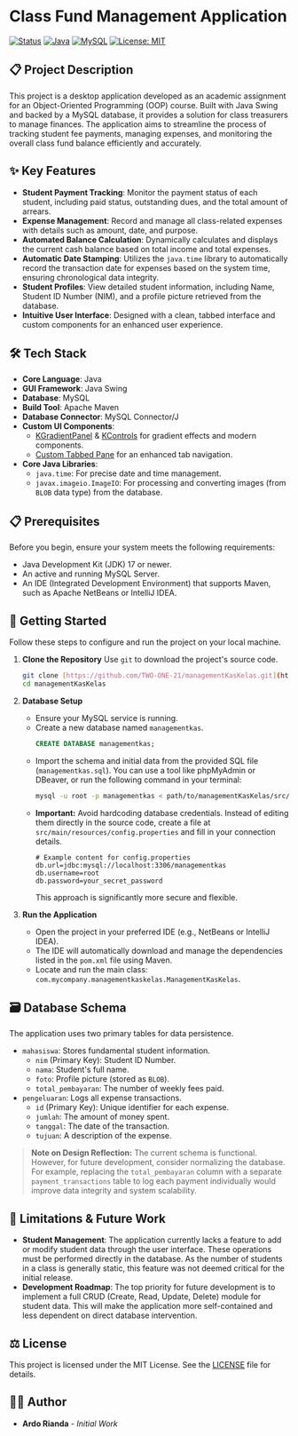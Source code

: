 # Class Fund Management Application

[![Status](https://img.shields.io/badge/status-completed-brightgreen)](https://github.com/ardorianda/managementKasKelas)
[![Java](https://img.shields.io/badge/language-Java-blue.svg)](https://www.java.com/)
[![MySQL](https://img.shields.io/badge/database-MySQL-orange.svg)](https://www.mysql.com/)
[![License: MIT](https://img.shields.io/badge/License-MIT-yellow.svg)](https://opensource.org/licenses/MIT)

## 📋 Project Description

This project is a desktop application developed as an academic assignment for an Object-Oriented Programming (OOP) course. Built with Java Swing and backed by a MySQL database, it provides a solution for class treasurers to manage finances. The application aims to streamline the process of tracking student fee payments, managing expenses, and monitoring the overall class fund balance efficiently and accurately.

## ✨ Key Features

-   **Student Payment Tracking**: Monitor the payment status of each student, including paid status, outstanding dues, and the total amount of arrears.
-   **Expense Management**: Record and manage all class-related expenses with details such as amount, date, and purpose.
-   **Automated Balance Calculation**: Dynamically calculates and displays the current cash balance based on total income and total expenses.
-   **Automatic Date Stamping**: Utilizes the `java.time` library to automatically record the transaction date for expenses based on the system time, ensuring chronological data integrity.
-   **Student Profiles**: View detailed student information, including Name, Student ID Number (NIM), and a profile picture retrieved from the database.
-   **Intuitive User Interface**: Designed with a clean, tabbed interface and custom components for an enhanced user experience.

## 🛠️ Tech Stack

-   **Core Language**: Java
-   **GUI Framework**: Java Swing
-   **Database**: MySQL
-   **Build Tool**: Apache Maven
-   **Database Connector**: MySQL Connector/J
-   **Custom UI Components**:
    -   [KGradientPanel](https://github.com/k33ptoo/KControls) & [KControls](https://github.com/k33ptoo/KControls) for gradient effects and modern components.
    -   [Custom Tabbed Pane](https://github.com/DJ-Raven/java-tabbed-custom) for an enhanced tab navigation.
-   **Core Java Libraries**:
    -   `java.time`: For precise date and time management.
    -   `javax.imageio.ImageIO`: For processing and converting images (from `BLOB` data type) from the database.

## 📋 Prerequisites

Before you begin, ensure your system meets the following requirements:

-   Java Development Kit (JDK) 17 or newer.
-   An active and running MySQL Server.
-   An IDE (Integrated Development Environment) that supports Maven, such as Apache NetBeans or IntelliJ IDEA.

## 🚀 Getting Started

Follow these steps to configure and run the project on your local machine.

1.  **Clone the Repository**
    Use `git` to download the project's source code.
    ```sh
    git clone [https://github.com/TWO-ONE-21/managementKasKelas.git](https://github.com/TWO-ONE-21/managementKasKelas.git)
    cd managementKasKelas
    ```

2.  **Database Setup**
    -   Ensure your MySQL service is running.
    -   Create a new database named `managementkas`.
        ```sql
        CREATE DATABASE managementkas;
        ```
    -   Import the schema and initial data from the provided SQL file (`managementkas.sql`). You can use a tool like phpMyAdmin or DBeaver, or run the following command in your terminal:
        ```sh
        mysql -u root -p managementkas < path/to/managementKasKelas/src/main/resource/managementkas.sql
        ```
    -   **Important:** Avoid hardcoding database credentials. Instead of editing them directly in the source code, create a file at `src/main/resources/config.properties` and fill in your connection details.
        ```properties
        # Example content for config.properties
        db.url=jdbc:mysql://localhost:3306/managementkas
        db.username=root
        db.password=your_secret_password
        ```
        This approach is significantly more secure and flexible.

3.  **Run the Application**
    -   Open the project in your preferred IDE (e.g., NetBeans or IntelliJ IDEA).
    -   The IDE will automatically download and manage the dependencies listed in the `pom.xml` file using Maven.
    -   Locate and run the main class: `com.mycompany.managementkaskelas.ManagementKasKelas`.

## 🗃️ Database Schema

The application uses two primary tables for data persistence.

-   `mahasiswa`: Stores fundamental student information.
    -   `nim` (Primary Key): Student ID Number.
    -   `nama`: Student's full name.
    -   `foto`: Profile picture (stored as `BLOB`).
    -   `total_pembayaran`: The number of weekly fees paid.
-   `pengeluaran`: Logs all expense transactions.
    -   `id` (Primary Key): Unique identifier for each expense.
    -   `jumlah`: The amount of money spent.
    -   `tanggal`: The date of the transaction.
    -   `tujuan`: A description of the expense.

> **Note on Design Reflection:** The current schema is functional. However, for future development, consider normalizing the database. For example, replacing the `total_pembayaran` column with a separate `payment_transactions` table to log each payment individually would improve data integrity and system scalability.

## 🚧 Limitations & Future Work

-   **Student Management**: The application currently lacks a feature to add or modify student data through the user interface. These operations must be performed directly in the database. As the number of students in a class is generally static, this feature was not deemed critical for the initial release.
-   **Development Roadmap**: The top priority for future development is to implement a full CRUD (Create, Read, Update, Delete) module for student data. This will make the application more self-contained and less dependent on direct database intervention.

## ⚖️ License

This project is licensed under the MIT License. See the [LICENSE](LICENSE) file for details.

## 🧑‍💻 Author

-   **Ardo Rianda** - *Initial Work*
